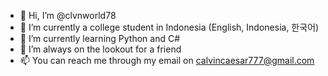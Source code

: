 - 👋 Hi, I’m @clvnworld78
- 👀 I’m currently a college student in Indonesia (English, Indonesia, 한국어)
- 🌱 I’m currently learning Python and C#
- 💞️ I’m always on the lookout for a friend
- 📫 You can reach me through my email on calvincaesar777@gmail.com

<!---
clvnworld78/clvnworld78 is a ✨ special ✨ repository because its `README.md` (this file) appears on your GitHub profile.
You can click the Preview link to take a look at your changes.
--->
